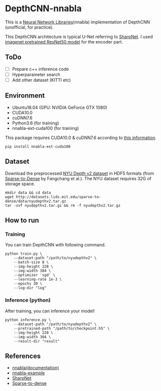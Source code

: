 # DepthCNN-nnabla
This is a [Neural Network Libraries](https://github.com/sony/nnabla)(nnabla) implementation of DepthCNN (unofficial, for practice).

This DepthCNN architecture is typical U-Net referring to [SharpNet](https://github.com/MichaelRamamonjisoa/SharpNet).
I used [imagenet pretrained ResNet50 model](https://nnabla.readthedocs.io/en/latest/python/api/models/imagenet.html) for the encoder part.

## ToDo
- [ ] Prepare c++ inference code
- [ ] Hyperparameter search
- [ ] Add other dataset (KITTI etc)

## Environment
- Ubuntu18.04 (GPU: NVIDIA GeForce GTX 1080) 
- CUDA10.0
- cuDNN7.6
- Python3.6 (for training)
- nnabla-ext-cuda100 (for training)

This package requires CUDA10.0 & cuDNN7.6 according to [this information](https://nnabla.readthedocs.io/en/latest/python/pip_installation_cuda.html).
```
pip install nnabla-ext-cuda100
```

## Dataset
Download the preprocessed [NYU Depth v2 dataset](https://cs.nyu.edu/~silberman/datasets/nyu_depth_v2.html) in HDF5 formats (from [Sparse-to-Dense](https://github.com/fangchangma/sparse-to-dense.pytorch) by Fangchang et al.). The NYU dataset requires 32G of storage space.
```
mkdir data && cd data
wget http://datasets.lids.mit.edu/sparse-to-dense/data/nyudepthv2.tar.gz
tar -xvf nyudepthv2.tar.gz && rm -f nyudepthv2.tar.gz
```

## How to run
### Training
You can train DepthCNN with following command.
```
python train.py \
    --dataset-path "/path/to/nyudepthv2" \
    --batch-size 8 \
    --img-height 228 \
    --img-width 304 \
    --optimizer 'sgd' \
    --learning-rate 1e-3 \
    --epochs 30 \
    --log-dir "log"
```

### Inference (python)
After training, you can inference your model!
```
python inference.py \
    --dataset-path "/path/to/nyudepthv2" \
    --pretrained-path "/path/to/checkpoint.h5" \
    --img-height 228 \
    --img-width 304 \
    --result-dir "result"
```

## References
- [nnabla(documentation)](https://nnabla.readthedocs.io/en/latest/#)
- [nnabla-example](https://github.com/sony/nnabla-examples)
- [SharpNet](https://github.com/MichaelRamamonjisoa/SharpNet)
- [Sparse-to-dense](https://github.com/fangchangma/sparse-to-dense.pytorch)